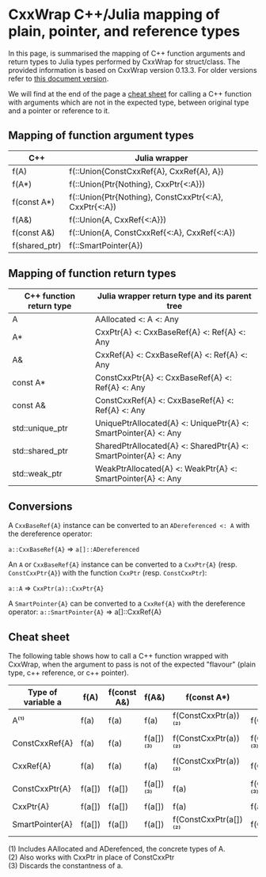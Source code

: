 # CxxWrap C++/Julia mapping of plain, pointer, and reference types

In this page, is summarised the mapping of C++ function arguments and return types to Julia types performed by CxxWrap for struct/class. The provided information is based on CxxWrap version 0.13.3. For older versions refer to [this document version](https://github.com/grasph/wrapit/blob/e20fa248e8513442f696a16d1af64ed060da1481/doc/values_refs_and_ptrs.md).

We will find at the end of the page a [cheat sheet](#Cheat_sheet) for calling a C++ function with arguments which are not in the expected type, between original type and a pointer or reference to it.

## Mapping of function argument types

| C++         | Julia wrapper                                          |
|-------------|--------------------------------------------------------|
| f(A)        | f(::Union{ConstCxxRef{A}, CxxRef{A}, A})                                                 |
| f(A*)       | f(::Union{Ptr{Nothing}, CxxPtr{<:A}})                  |
| f(const A*) | f(::Union{Ptr{Nothing}, ConstCxxPtr{<:A}, CxxPtr{<:A}) |
| f(A&)       | f(::Union{A, CxxRef{<:A}})                             |
| f(const A&) | f(::Union{A, ConstCxxRef{<:A}, CxxRef{<:A})            |
| f(shared_ptr<A>) | f(::SmartPointer{A})                              |

## Mapping of function return types

| C++ function return type | Julia wrapper return type and its parent tree            |
|-------------------|-----------------------------------------------------------------|
| A                 | AAllocated <: A <: Any                                          |
| A*                | CxxPtr{A} <: CxxBaseRef{A} <: Ref{A} <: Any                     |
| A&                | CxxRef{A} <: CxxBaseRef{A} <: Ref{A} <: Any                     |
| const A*          | ConstCxxPtr{A} <: CxxBaseRef{A} <: Ref{A} <: Any                |
| const A&          | ConstCxxRef{A} <: CxxBaseRef{A} <: Ref{A} <: Any                |
| std::unique_ptr<A>| UniquePtrAllocated{A} <: UniquePtr{A} <: SmartPointer{A} <: Any |
| std::shared_ptr<A>| SharedPtrAllocated{A} <: SharedPtr{A} <: SmartPointer{A} <: Any |
| std::weak_ptr<A>  | WeakPtrAllocated{A} <: WeakPtr{A} <: SmartPointer{A} <: Any     |

## Conversions

A `CxxBaseRef{A}` instance can be converted to an `ADereferenced <: A` with the dereference operator:

`a::CxxBaseRef{A}` ⇒ `a[]::ADereferenced`

An `A` or `CxxBaseRef{A}` instance can be converted to a `CxxPtr{A}` (resp. `ConstCxxPtr{A}`) with the function `CxxPtr` (resp. `ConstCxxPtr`):

`a::A` ⇒ `CxxPtr(a)::CxxPtr{A}`

A `SmartPointer{A}` can be converted to a `CxxRef{A}` with the dereference operator:
`a::SmartPointer{A}` ⇒ a[]::CxxRef{A}

## Cheat sheet <a name="Cheat_sheet"></a>

The following table shows how to call a C++ function wrapped with CxxWrap, when the argument to pass is not of the expected "flavour" (plain type, c++ reference, or c++ pointer).

| Type of variable a | f(A)  | f(const A&) | f(A&)    | f(const A\*)         | f(A\*)          |
|-----------------|----------|-------------|----------|----------------------|-----------------|
| A⁽¹⁾            | f(a)     | f(a)        | f(a)     | f(ConstCxxPtr(a))⁽²⁾ | f(CxxPtr(a))    |
| ConstCxxRef{A}  | f(a)     | f(a)        | f(a[])⁽³⁾| f(ConstCxxPtr(a))⁽²⁾ | f(CxxPtr(a))⁽³⁾ |
| CxxRef{A}       | f(a)     | f(a)        | f(a)     | f(ConstCxxPtr(a))⁽²⁾ | f(CxxPtr(a))    |
| ConstCxxPtr{A}  | f(a[])   | f(a[])      | f(a[])⁽³⁾| f(a)                 | f(CxxPtr(a))⁽³⁾ |
| CxxPtr{A}       | f(a[])   | f(a[])      | f(a[])   | f(a)                 | f(a)            |
| SmartPointer{A} | f(a[])   | f(a[])      | f(a[])   | f(ConstCxxPtr(a[])⁽²⁾| f(CxxPtr(a[])   |

(1) Includes AAllocated and ADerefenced, the concrete types of A.  
(2) Also works with CxxPtr in place of ConstCxxPtr  
(3) Discards the constantness of a.

